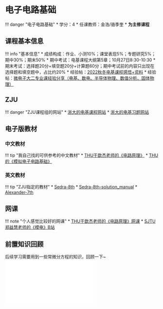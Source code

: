 # 电子电路基础

!!! danger "电子电路基础"
    * 学分：4
    * 任课教师：金浩/骆季奎
    * **为主修课程**

## 课程基本信息

!!! info "基本信息"
    * 成绩构成：作业、小测10%；课堂表现5%；专题研究5%；期中30%；期末50%
    * 期中考试：电基课程大纲第5章；10月27日8:30-10:30
    * 期末考试：选择题20分+填空题20分+计算题60分；期中考试前的内容只出现在选择题和填空题中，占比约20%
    * 经验帖：[2022秋冬电基课程感悟+资料](https://www.cc98.org/topic/5510850)
    * 经验帖：[微电子大二专业课经验分享（电基、数电、半导体物理、数值分析、固体物理）](https://www.cc98.org/topic/5930229)


## ZJU
!!! danger "ZJU课程组的网站"
    * [浙大的电基课程网站](http://10.105.5.75/CourseMaterials/WebHome)
    * [浙大的电基习题网站](https://bc0403.github.io/EC2024/)

## 电子版教材

### 中文教材
!!! tip "我自己找的可供参考的中文教材"
	* [THU于歆杰老师的《电路原理》](https://pan.baidu.com/s/1Kj5SwZx690LLSJGxt9YtjQ?pwd=w3b2 )
	* [THU的《模拟电子电路基础》](https://pan.baidu.com/s/12Sqah7ZDSGh9ox1TuGQ4jQ?pwd=iqps )


### 英文教材
!!! tip "ZJU指定的教材"
	* [Sedra-8th](https://pan.baidu.com/s/1BRII9mIMyxAxxdUjb1QRdA?pwd=gwv0)
	* [Sedra-8th-solution_manual](https://pan.baidu.com/s/1Ewf-tZb4-kDqAci9o6UstQ?pwd=gk11 )
	* [Alexander-7th](https://pan.baidu.com/s/1yy1epzIjQ1ImoKJtAGlVPA?pwd=9kl1 )

## 网课
!!! note "个人感觉比较好的网课"
    * [THU于歆杰老师的《电路原理》网课](https://www.icourses.cn/web/sword/portal/shareDetails?&cId=2980#/course/chapter)
    * [SJTU郑益慧老师的《模电》B站](https://www.bilibili.com/video/BV1Gt411b7Zq/?spm_id_from=333.999.0.0&vd_source=4bf1953b0a6ee0abff2d699f545186cb)

## 前置知识回顾
后续学习需要用到一些常微分方程的知识，回顾一下~
<object data="常微分方程整理Wbx.pdf" type="application/pdf" width="100%" height="800">
    <embed src="常微分方程整理Wbx.pdf" type="application/pdf" />
</object>


